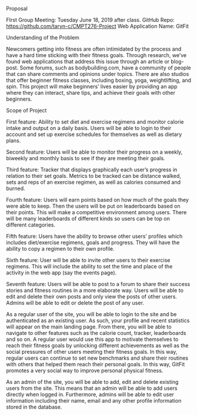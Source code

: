 Proposal

FIrst Group Meeting: Tuesday June 18, 2019 after class. GitHub Repo: https://github.com/taryn-c/CMPT276-Project Web Application Name: GitFit

Understanding of the Problem

Newcomers getting into fitness are often intimidated by the process and have a hard time sticking with their fitness goals. Through research, we’ve found web applications that address this issue through an article or blog-post. Some forums, such as bodybuilding.com, have a community of people that can share comments and opinions under topics. There are also studios that offer beginner fitness classes, including boxing, yoga, weightlifting, and spin. This project will make beginners’ lives easier by providing an app where they can interact, share tips, and achieve their goals with other beginners.

Scope of Project

First feature: Ability to set diet and exercise regimens and monitor calorie intake and output on a daily basis. Users will be able to login to their account and set up exercise schedules for themselves as well as dietary plans.

Second feature: Users will be able to monitor their progress on a weekly, biweekly and monthly basis to see if they are meeting their goals.

Third feature: Tracker that displays graphically each user’s progress in relation to their set goals. Metrics to be tracked can be distance walked, sets and reps of an exercise regimen, as well as calories consumed and burned.

Fourth feature: Users will earn points based on how much of the goals they were able to keep. Then the users will be put on leaderboards based on their points. This will make a competitive environment among users. There will be many leaderboards of different kinds so users can be top on different categories.

Fifth feature: Users have the ability to browse other users’ profiles which includes diet/exercise regimens, goals and progress. They will have the ability to copy a regimen to their own profile.

Sixth feature: User will be able to invite other users to their exercise regimens. This will include the ability to set the time and place of the activity in the web app (say the events page).

Seventh feature: Users will be able to post to a forum to share their success stories and fitness routines in a more elaborate way. Users will be able to edit and delete their own posts and only view the posts of other users. Admins will be able to edit or delete the post of any user.

As a regular user of the site, you will be able to login to the site and be authenticated as an existing user. As such, your profile and recent statistics will appear on the main landing page. From there, you will be able to navigate to other features such as the calorie count, tracker, leaderboards and so on. A regular user would use this app to motivate themselves to reach their fitness goals by unlocking different achievements as well as the social pressures of other users meeting their fitness goals. In this way, regular users can continue to set new benchmarks and share their routines with others that helped them reach their personal goals. In this way, GitFit promotes a very social way to improve personal physical fitness.

As an admin of the site, you will be able to add, edit and delete existing users from the site. This means that an admin will be able to add users directly when logged in. Furthermore, admins will be able to edit user information including their name, email and any other profile information stored in the database.
